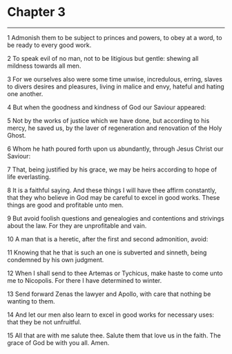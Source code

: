 # Chapter 3

***

1 Admonish them to be subject to princes and powers, to obey at a word, to be ready to every good work.

2 To speak evil of no man, not to be litigious but gentle: shewing all mildness towards all men.

3 For we ourselves also were some time unwise, incredulous, erring, slaves to divers desires and pleasures, living in malice and envy, hateful and hating one another.

4 But when the goodness and kindness of God our Saviour appeared:

5 Not by the works of justice which we have done, but according to his mercy, he saved us, by the laver of regeneration and renovation of the Holy Ghost.

6 Whom he hath poured forth upon us abundantly, through Jesus Christ our Saviour:

7 That, being justified by his grace, we may be heirs according to hope of life everlasting.

8 It is a faithful saying. And these things I will have thee affirm constantly, that they who believe in God may be careful to excel in good works. These things are good and profitable unto men.

9 But avoid foolish questions and genealogies and contentions and strivings about the law. For they are unprofitable and vain.

10 A man that is a heretic, after the first and second admonition, avoid:

11 Knowing that he that is such an one is subverted and sinneth, being condemned by his own judgment.

12 When I shall send to thee Artemas or Tychicus, make haste to come unto me to Nicopolis. For there I have determined to winter.

13 Send forward Zenas the lawyer and Apollo, with care that nothing be wanting to them.

14 And let our men also learn to excel in good works for necessary uses: that they be not unfruitful.

15 All that are with me salute thee. Salute them that love us in the faith. The grace of God be with you all. Amen.

